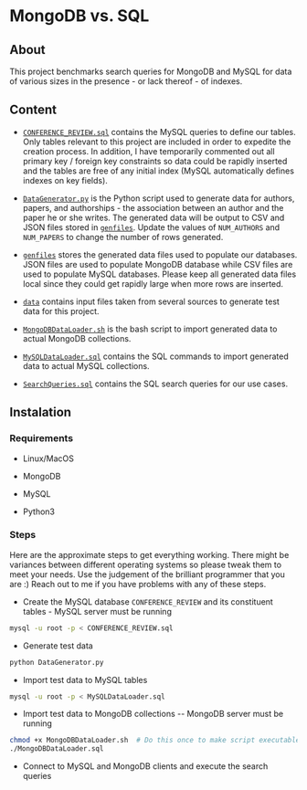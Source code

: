 # MongoDB vs. SQL

## About

This project benchmarks search queries for MongoDB and MySQL for data of various
sizes in the presence - or lack thereof - of indexes.

## Content

* [`CONFERENCE_REVIEW.sql`](CONFERENCE_REVIEW.sql) contains the MySQL queries to
define our tables. Only tables relevant to this project are included in order to
expedite the creation process. In addition, I have temporarily commented out all
primary key / foreign key constraints so data could be rapidly inserted and the
tables are free of any initial index (MySQL automatically defines indexes on
key fields).

* [`DataGenerator.py`](DataGenerator.py) is the Python script used to generate
data for authors, papers, and authorships - the association between an author
and the paper he or she writes. The generated data will be output to CSV and
JSON files stored in [`genfiles`](genfiles/). Update the values of `NUM_AUTHORS`
and `NUM_PAPERS` to change the number of rows generated.

* [`genfiles`](genfiles/) stores the generated data files used to populate our
databases. JSON files are used to populate MongoDB database while CSV files are
used to populate MySQL databases. Please keep all generated data files local
since they could get rapidly large when more rows are inserted.

* [`data`](data/) contains input files taken from several sources to generate
test data for this project.

* [`MongoDBDataLoader.sh`](MongoDBDataLoader.sh) is the bash script to import
generated data to actual MongoDB collections.

* [`MySQLDataLoader.sql`](MySQLDataLoader.sql) contains the SQL commands to
import generated data to actual MySQL collections.

* [`SearchQueries.sql`](SearchQueries.sql) contains the SQL search queries for
our use cases.

## Instalation

### Requirements

* Linux/MacOS

* MongoDB

* MySQL

* Python3

### Steps

Here are the approximate steps to get everything working. There might be
variances between different operating systems so please tweak them to meet
your needs. Use the judgement of the brilliant programmer that you are :)
Reach out to me if you have problems with any of these steps.

* Create the MySQL database `CONFERENCE_REVIEW` and its constituent tables -
MySQL server must be running

```bash
mysql -u root -p < CONFERENCE_REVIEW.sql
```

* Generate test data

```bash
python DataGenerator.py
```

* Import test data to MySQL tables

```bash
mysql -u root -p < MySQLDataLoader.sql
```

* Import test data to MongoDB collections -- MongoDB server must be running
```bash
chmod +x MongoDBDataLoader.sh  # Do this once to make script executable
./MongoDBDataLoader.sql
```

* Connect to MySQL and MongoDB clients and execute the search queries




